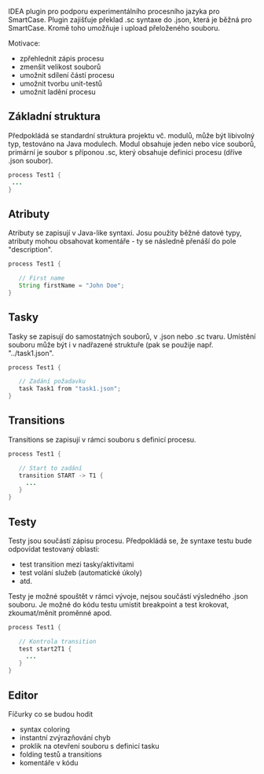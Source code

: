 IDEA plugin pro podporu experimentálního procesního jazyka pro SmartCase. Plugin zajišťuje překlad .sc syntaxe do .json, která je běžná pro SmartCase. Kromě toho umožňuje i upload přeloženého souboru.

Motivace:
* zpřehlednit zápis procesu
* zmenšit velikost souborů
* umožnit sdílení částí procesu
* umožnit tvorbu unit-testů
* umožnit ladění procesu

## Základní struktura 
Předpokládá se standardní struktura projektu vč. modulů, může být libivolný typ, testováno na Java modulech. 
Modul obsahuje jeden nebo více souborů, primární je soubor s příponou .sc, který obsahuje definici procesu 
(dříve .json soubor).

```java
process Test1 {
 ...   
}
```

## Atributy
Atributy se zapisují v Java-like syntaxi. Josu použity běžné datové typy, atributy mohou obsahovat komentáře - 
ty se následně přenáší do pole "description".

```java
process Test1 {

   // First name
   String firstName = "John Doe";
}
```

## Tasky
Tasky se zapisují do samostatných souborů, v .json nebo .sc tvaru. Umístění souboru může být i v nadřazené struktuře
(pak se použije např. "../task1.json".

```java 
process Test1 {

   // Zadání požadavku
   task Task1 from "task1.json";
}

```

## Transitions
Transitions se zapisují v rámci souboru s definicí procesu.  

```java 
process Test1 {

   // Start to zadání
   transition START -> T1 {
     ...
   }
}

```

## Testy
Testy jsou součástí zápisu procesu. Předpokládá se, že syntaxe testu bude odpovídat testovaný oblasti:
* test transition mezi tasky/aktivitami
* test volání služeb (automatické úkoly)
* atd.

Testy je možné spouštět v rámci vývoje, nejsou součástí výsledného .json souboru.
Je možné do kódu testu umístit breakpoint a test krokovat, zkoumat/měnit proměnné apod.

```java 
process Test1 {

   // Kontrola transition 
   test start2T1 {
     ...
   }
}

```

## Editor
Fíčurky co se budou hodit
* syntax coloring
* instantní zvýrazňování chyb
* proklik na otevření souboru s definicí tasku
* folding testů a transitions
* komentáře v kódu
